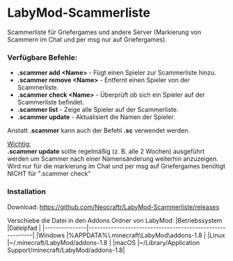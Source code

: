# LabyMod\-Scammerliste

Scammerliste für Griefergames und andere Server (Markierung von Scammern im Chat und per msg nur auf Griefergames).

### Verfügbare Befehle:
- **.scammer add \<Name\>** - Fügt einen Spieler zur Scammerliste hinzu.
- **.scammer remove \<Name\>** - Entfernt einen Spieler von der Scammerliste.
- **.scammer check \<Name\>** - Überprüft ob sich ein Spieler auf der Scammerliste befindet.
- **.scammer list** - Zeige alle Spieler auf der Scammerliste.
- **.scammer update** - Aktualisiert die Namen der Spieler.

Anstatt **.scammer** kann auch der Befehl **.sc** verwendet werden.

<ins>Wichtig:</ins>
<br>
**.scammer update** sollte regelmäßig (z. B. alle 2 Wochen) ausgeführt werden um Scammer nach einer Namensänderung weiterhin anzuzeigen. Wird nur für die markierung im Chat und per msg auf Griefergames benötigt NICHT für ".scammer check"

### Installation
Download: https://github.com/Neocraftr/LabyMod-Scammerliste/releases

Verschiebe die Datei in den Addons Ordner von LabyMod:
|Betriebssystem |Dateipfad                                                 |
|---------------|----------------------------------------------------------|
|Windows        |%APPDATA%\\.minecraft\\LabyMod\\addons-1.8                |
|Linux          |~/.minecraft/LabyMod/addons-1.8                           |
|macOS          |~/Library/Application Support/minecraft/LabyMod/addons-1.8|
